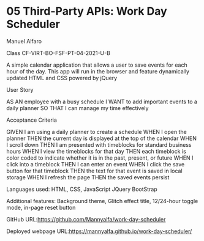 # 05 Third-Party APIs: Work Day Scheduler

Manuel Alfaro

Class CF-VIRT-BO-FSF-PT-04-2021-U-B

A simple calendar application that allows a user to save events for each hour of the day. This app will run in the browser and feature dynamically updated HTML and CSS powered by jQuery

User Story

AS AN employee with a busy schedule
I WANT to add important events to a daily planner
SO THAT I can manage my time effectively

Acceptance Criteria

GIVEN I am using a daily planner to create a schedule
WHEN I open the planner
THEN the current day is displayed at the top of the calendar
WHEN I scroll down
THEN I am presented with timeblocks for standard business hours
WHEN I view the timeblocks for that day
THEN each timeblock is color coded to indicate whether it is in the past, present, or future
WHEN I click into a timeblock
THEN I can enter an event
WHEN I click the save button for that timeblock
THEN the text for that event is saved in local storage
WHEN I refresh the page
THEN the saved events persist

Languages used: HTML, CSS, JavaScript JQuery BootStrap

Additional features: Background theme, Glitch effect title, 12/24-hour toggle mode, in-page reset button

GitHub URL:https://github.com/Mannyalfa/work-day-scheduler

Deployed webpage URL:https://mannyalfa.github.io/work-day-scheduler/

